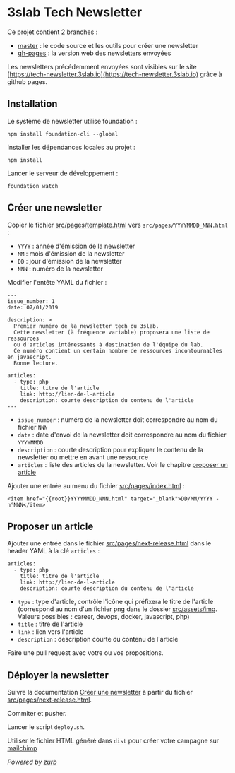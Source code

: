 # 3slab Tech Newsletter

Ce projet contient 2 branches :

* [master](https://github.com/3slab/tech-newsletter) : le code source et les outils pour créer une newsletter
* [gh-pages](https://github.com/3slab/tech-newsletter/tree/gh-pages) : la version web des newsletters envoyées

Les newsletters précédemment envoyées sont visibles sur le site [https://tech-newsletter.3slab.io](https://tech-newsletter.3slab.io) grâce à github pages.

## Installation

Le système de newsletter utilise foundation :

```
npm install foundation-cli --global
```

Installer les dépendances locales au projet :

```
npm install
```

Lancer le serveur de développement :

```
foundation watch
```

## Créer une newsletter

Copier le fichier [src/pages/template.html](https://github.com/3slab/tech-newsletter/blob/master/src/pages/template.html) vers `src/pages/YYYYMMDD_NNN.html` :

* `YYYY` : année d'émission de la newsletter
* `MM` : mois d'émission de la newsletter
* `DD` : jour d'émission de la newsletter
* `NNN` : numéro de la newsletter

Modifier l'entête YAML du fichier :

```
---
issue_number: 1
date: 07/01/2019

description: >
  Premier numéro de la newsletter tech du 3slab.
  Cette newsletter (à fréquence variable) proposera une liste de ressources
  ou d'articles intéressants à destination de l'équipe du lab.
  Ce numéro contient un certain nombre de ressources incontournables en javascript.
  Bonne lecture.

articles:
  - type: php
    title: titre de l'article
    link: http://lien-de-l-article
    description: courte description du contenu de l'article
---
```

* `issue_number` : numéro de la newsletter doit correspondre au nom du fichier `NNN`
* `date` : date d'envoi de la newsletter doit correspondre au nom du fichier `YYYYMMDD`
* `description` : courte description pour expliquer le contenu de la newsletter ou mettre en avant une ressource
* `articles` : liste des articles de la newsletter. Voir le chapitre [proposer un article](https://github.com/3slab/tech-newsletter#proposer-un-article)

Ajouter une entrée au menu du fichier [src/pages/index.html](https://github.com/3slab/tech-newsletter/blob/master/src/pages/index.html) :

```
<item href="{{root}}YYYYMMDD_NNN.html" target="_blank">DD/MM/YYYY - n°NNN</item>
```

## Proposer un article

Ajouter une entrée dans le fichier [src/pages/next-release.html](https://github.com/3slab/tech-newsletter/blob/master/src/pages/next-release.html) dans le header YAML à la clé `articles` :

```
articles:
  - type: php
    title: titre de l'article
    link: http://lien-de-l-article
    description: courte description du contenu de l'article
```

* `type` : type d'article, contrôle l'icône qui préfixera le titre de l'article (correspond au nom d'un fichier png dans le dossier [src/assets/img](https://github.com/3slab/tech-newsletter/tree/master/src/assets/img). Valeurs possibles : career, devops, docker, javascript, php)
* `title` : titre de l'article
* `link` : lien vers l'article
* `description` : description courte du contenu de l'article

Faire une pull request avec votre ou vos propositions.

## Déployer la newsletter

Suivre la documentation [Créer une newsletter](https://github.com/3slab/tech-newsletter#creer-une-newsletter) à partir du fichier [src/pages/next-release.html](https://github.com/3slab/tech-newsletter/blob/master/src/pages/next-release.html).

Commiter et pusher.

Lancer le script `deploy.sh`.

Utiliser le fichier HTML généré dans `dist` pour créer votre campagne sur [mailchimp](https://mailchimp.com)

*Powered by [zurb](https://mailchimp.com)*